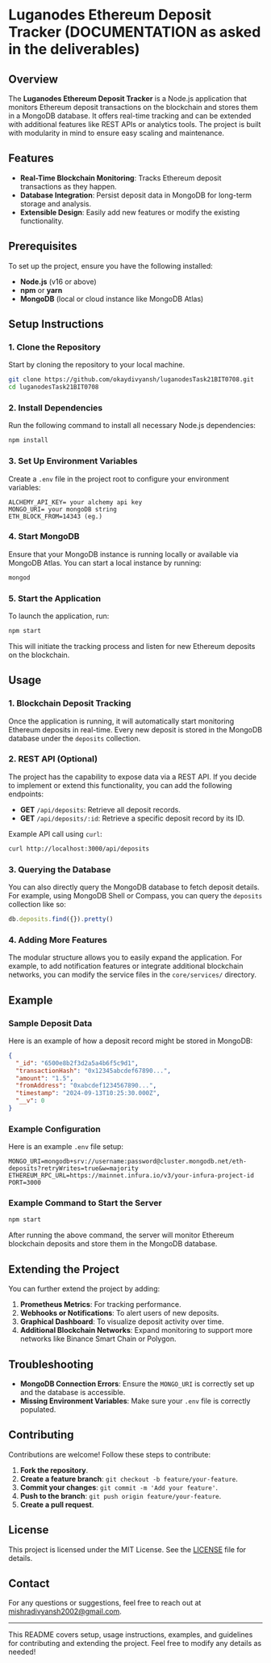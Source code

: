 
# Luganodes Ethereum Deposit Tracker (DOCUMENTATION as asked in the deliverables)

## Overview

The **Luganodes Ethereum Deposit Tracker** is a Node.js application that monitors Ethereum deposit transactions on the blockchain and stores them in a MongoDB database. It offers real-time tracking and can be extended with additional features like REST APIs or analytics tools. The project is built with modularity in mind to ensure easy scaling and maintenance.

## Features

- **Real-Time Blockchain Monitoring**: Tracks Ethereum deposit transactions as they happen.
- **Database Integration**: Persist deposit data in MongoDB for long-term storage and analysis.
- **Extensible Design**: Easily add new features or modify the existing functionality.

## Prerequisites

To set up the project, ensure you have the following installed:

- **Node.js** (v16 or above)
- **npm** or **yarn**
- **MongoDB** (local or cloud instance like MongoDB Atlas)

## Setup Instructions

### 1. Clone the Repository

Start by cloning the repository to your local machine.

```bash
git clone https://github.com/okaydivyansh/luganodesTask21BIT0708.git
cd luganodesTask21BIT0708
```

### 2. Install Dependencies

Run the following command to install all necessary Node.js dependencies:

```bash
npm install
```

### 3. Set Up Environment Variables

Create a `.env` file in the project root to configure your environment variables:

```plaintext
ALCHEMY_API_KEY= your alchemy api key
MONGO_URI= your mongoDB string
ETH_BLOCK_FROM=14343 (eg.)
```

### 4. Start MongoDB

Ensure that your MongoDB instance is running locally or available via MongoDB Atlas. You can start a local instance by running:

```bash
mongod
```

### 5. Start the Application

To launch the application, run:

```bash
npm start
```

This will initiate the tracking process and listen for new Ethereum deposits on the blockchain.

## Usage

### 1. Blockchain Deposit Tracking

Once the application is running, it will automatically start monitoring Ethereum deposits in real-time. Every new deposit is stored in the MongoDB database under the `deposits` collection.

### 2. REST API (Optional)

The project has the capability to expose data via a REST API. If you decide to implement or extend this functionality, you can add the following endpoints:

- **GET** `/api/deposits`: Retrieve all deposit records.
- **GET** `/api/deposits/:id`: Retrieve a specific deposit record by its ID.

Example API call using `curl`:

```bash
curl http://localhost:3000/api/deposits
```

### 3. Querying the Database

You can also directly query the MongoDB database to fetch deposit details. For example, using MongoDB Shell or Compass, you can query the `deposits` collection like so:

```javascript
db.deposits.find({}).pretty()
```

### 4. Adding More Features

The modular structure allows you to easily expand the application. For example, to add notification features or integrate additional blockchain networks, you can modify the service files in the `core/services/` directory.

## Example

### Sample Deposit Data

Here is an example of how a deposit record might be stored in MongoDB:

```json
{
  "_id": "6500e8b2f3d2a5a4b6f5c9d1",
  "transactionHash": "0x12345abcdef67890...",
  "amount": "1.5",
  "fromAddress": "0xabcdef1234567890...",
  "timestamp": "2024-09-13T10:25:30.000Z",
  "__v": 0
}
```

### Example Configuration

Here is an example `.env` file setup:

```plaintext
MONGO_URI=mongodb+srv://username:password@cluster.mongodb.net/eth-deposits?retryWrites=true&w=majority
ETHEREUM_RPC_URL=https://mainnet.infura.io/v3/your-infura-project-id
PORT=3000
```

### Example Command to Start the Server

```bash
npm start
```

After running the above command, the server will monitor Ethereum blockchain deposits and store them in the MongoDB database.

## Extending the Project

You can further extend the project by adding:

1. **Prometheus Metrics**: For tracking performance.
2. **Webhooks or Notifications**: To alert users of new deposits.
3. **Graphical Dashboard**: To visualize deposit activity over time.
4. **Additional Blockchain Networks**: Expand monitoring to support more networks like Binance Smart Chain or Polygon.

## Troubleshooting

- **MongoDB Connection Errors**: Ensure the `MONGO_URI` is correctly set up and the database is accessible.
- **Missing Environment Variables**: Make sure your `.env` file is correctly populated.

## Contributing

Contributions are welcome! Follow these steps to contribute:

1. **Fork the repository**.
2. **Create a feature branch**: `git checkout -b feature/your-feature`.
3. **Commit your changes**: `git commit -m 'Add your feature'`.
4. **Push to the branch**: `git push origin feature/your-feature`.
5. **Create a pull request**.

## License

This project is licensed under the MIT License. See the [LICENSE](LICENSE) file for details.

## Contact

For any questions or suggestions, feel free to reach out at [mishradivyansh2002@gmail.com](mailto:mishradivyansh2002@gmail.com).

---

This README covers setup, usage instructions, examples, and guidelines for contributing and extending the project. Feel free to modify any details as needed!
